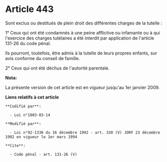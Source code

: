 # Article 443

Sont exclus ou destitués de plein droit des différentes charges de la tutelle : 

1° Ceux qui ont été condamnés à une peine afflictive ou infamante ou à qui l'exercice des charges tutélaires a été interdit
par application de l'article 131-26 du code pénal.

Ils pourront, toutefois, être admis à la tutelle de leurs propres enfants, sur avis conforme du conseil de famille. 

2° Ceux qui ont été déchus de l'autorité parentale.

**Nota:**

La présente version de cet article est en vigueur jusqu'au 1er janvier 2009.

**Liens relatifs à cet article**

	**Codifié par**:

	  - Loi n°1803-03-14

	**Modifié par**:

	  - Loi n°92-1336 du 16 décembre 1992 - art. 330 (V) JORF 23 décembre 1992 en vigueur le 1er mars 1994

	**Cite**:

	  - Code pénal - art. 131-26 (V)
